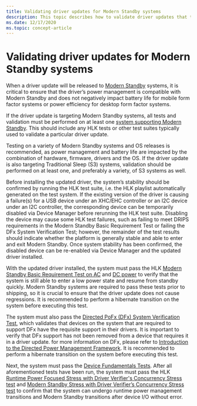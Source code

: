 ```yaml
---
title: Validating driver updates for Modern Standby systems
description: This topic describes how to validate driver updates that target Modern Standby systems.
ms.date: 12/17/2020
ms.topic: concept-article
---
```


# Validating driver updates for Modern Standby systems 

When a driver update will be released to [Modern Standby](/windows-hardware/design/device-experiences/modern-standby-basic-test-scenarios) systems, it is critical to ensure that the driver’s power management is compatible with Modern Standby and does not negatively impact battery life for mobile form factor systems or power efficiency for desktop form factor systems. 

If the driver update is targeting Modern Standby systems, all tests and validation must be performed on at least one [system supporting Modern Standby](/windows-hardware/design/device-experiences/overview-of-modern-standby-validation#verifying-if-a-system-is-modern-standby-capable). This should include any HLK tests or other test suites typically used to validate a particular driver update. 

Testing on a variety of Modern Standby systems and OS releases is recommended, as power management and battery life are impacted by the combination of hardware, firmware, drivers and the OS. If the driver update is also targeting Traditional Sleep (S3) systems, validation should be performed on at least one, and preferably a variety, of S3 systems as well. 

Before installing the updated driver, the system’s stability should be confirmed by running the HLK test suite, i.e. the HLK playlist automatically generated on the test system. If the existing version of the driver is causing a failure(s) for a USB device under an XHC/EHC controller or an I2C device under an I2C controller, the corresponding device can be temporarily disabled via Device Manager before rerunning the HLK test suite. Disabling the device may cause some HLK test failures, such as failing to meet DRIPS requirements in the Modern Standby Basic Requirement Test or failing the DFx System Verification Test; however, the remainder of the test results should indicate whether the platform is generally stable and able to enter and exit Modern Standby. Once system stability has been confirmed, the disabled device can be re-enabled via Device Manager and the updated driver installed. 

With the updated driver installed, the system must pass the HLK [Modern Standby Basic Requirement Test on AC](/windows-hardware/test/hlk/testref/c0c51f07-5b17-4b26-a7ce-bfc9e7611dac) and [DC power](/windows-hardware/test/hlk/testref/c0c51f07-5b17-4b26-a7ce-bfc9e7611ddc) to verify that the system is still able to enter a low power state and resume from standby quickly. Modern Standby systems are required to pass these tests prior to shipping, so it is crucial to ensure that the driver update does not cause regressions. It is recommended to perform a hibernate transition on the system before executing this test.

The system must also pass the [Directed PoFx (DFx) System Verification Test](/windows-hardware/test/hlk/testref/def16163-9118-4d4a-b559-37873befa12e), which validates that devices on the system that are required to support DFx have the requisite support in their drivers. It is important to verify that DFx support has not been removed from a device that requires it in a driver update. for more information on DFx, please refer to [Introduction to the Directed Power Management Framework](../kernel/introduction-to-the-directed-power-management-framework.md). It is recommended to perform a hibernate transition on the system before executing this test.

Next, the system must pass the [Device Fundamentals Tests](../devtest/device-fundamentals-tests.md). After all aforementioned tests have been run, the system must pass the HLK [Runtime Power Focused Stress with Driver Verifier's Concurrency Stress test](/windows-hardware/test/hlk/testref/dfa7f945-7b63-4693-a555-0f38f33c971c) and [Modern Standby Stress with Driver Verifier’s Concurrency Stress test](/windows-hardware/test/hlk/testref/ae264d13-307b-452b-b5fc-4d9098ea22f1) to confirm that the system can undergo runtime power management transitions and Modern Standby transitions after device I/O without error.
